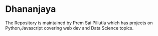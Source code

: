 # Dhananjaya
The Repository is maintained by Prem Sai Pillutla which has projects on Python,Javascript covering web dev and Data Science topics.



